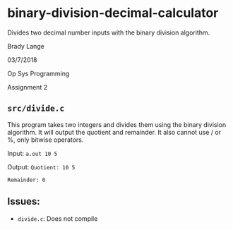 # binary-division-decimal-calculator
Divides two decimal number inputs with the binary division algorithm.

Brady Lange

03/7/2018

Op Sys Programming

Assignment 2

## `src/divide.c`
This program takes two integers and divides them using the binary division algorithm.
It will output the quotient and remainder. It also cannot use / or %, only bitwise
operators. 

Input: `a.out 10 5`

Output: 
`Quotient: 10 5`

`Remainder: 0`

## Issues:
- `divide.c`: Does not compile